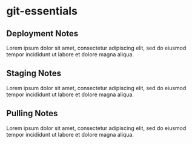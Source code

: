# git-essentials

## Deployment Notes
Lorem ipsum dolor sit amet, consectetur adipiscing elit, sed do eiusmod tempor incididunt ut labore et dolore magna aliqua.

## Staging Notes
Lorem ipsum dolor sit amet, consectetur adipiscing elit, sed do eiusmod tempor incididunt ut labore et dolore magna aliqua.

## Pulling Notes
Lorem ipsum dolor sit amet, consectetur adipiscing elit, sed do eiusmod tempor incididunt ut labore et dolore magna aliqua.
